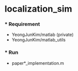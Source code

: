 # localization_sim

### * Requirement
- YeongJunKim/matlab (private)
- YeongJunKim/matlab_utils
  
### * Run
- paper*_implementation.m